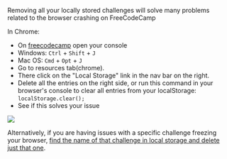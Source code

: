 Removing all your locally stored challenges will solve many problems related to the browser crashing on FreeCodeCamp

In Chrome:
* On [freecodecamp](https://freecodecamp.com) open your console
 * Windows: `Ctrl` + `Shift` + `J`
 * Mac OS: `Cmd` + `Opt` + `J`
* Go to resources tab(chrome). 
 * There click on the "Local Storage" link in the nav bar on the right.
* Delete all the entries on the right side, or run this command in your browser's console to clear all entries from your localStorage: `localStorage.clear();`
* See if this solves your issue

![](https://cloud.githubusercontent.com/assets/6775919/9448820/911626ee-4a53-11e5-98c9-b2bf4ca50816.png)

Alternatively, if you are having issues with a specific challenge freezing your browser, [find the name of that challenge in local storage and delete just that one](How-to-clear-specific-values-from-your-browser's-local-storage).

